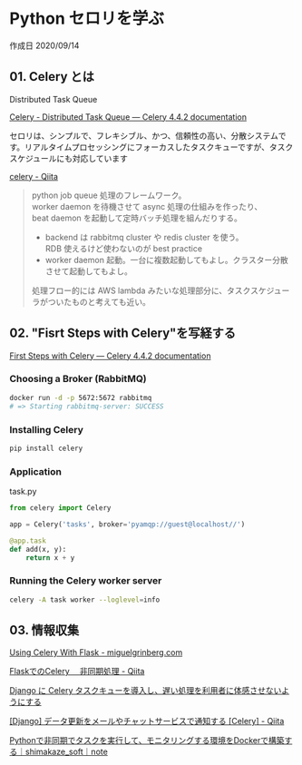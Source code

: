 # Python セロリを学ぶ

作成日 2020/09/14

## 01. Celery とは

Distributed Task Queue

[Celery \- Distributed Task Queue — Celery 4\.4\.2 documentation](https://docs.celeryproject.org/en/stable/)

セロリは、シンプルで、フレキシブル、かつ、信頼性の高い、分散システムです。リアルタイムプロセッシングにフォーカスしたタスクキューですが、タスクスケジュールにも対応しています

[celery \- Qiita](https://qiita.com/kwi/items/bd289aeff0fa5881e797)

> python job queue 処理のフレームワーク。\
> worker daemon を待機させて async 処理の仕組みを作ったり、\
> beat daemon を起動して定時バッチ処理を組んだりする。
>
>- backend は rabbitmq cluster や redis cluster を使う。\
> RDB 使えるけど使わないのが best practice
>- worker daemon 起動。一台に複数起動してもよし。クラスター分散させて起動してもよし。
>
> 処理フロー的には AWS lambda みたいな処理部分に、タスクスケジューラがついたものと考えても近い。

## 02. "Fisrt Steps with Celery"を写経する

[First Steps with Celery — Celery 4\.4\.2 documentation](https://docs.celeryproject.org/en/stable/getting-started/first-steps-with-celery.html#first-steps)

### Choosing a Broker (RabbitMQ)

```bash
docker run -d -p 5672:5672 rabbitmq
# => Starting rabbitmq-server: SUCCESS
```

### Installing Celery

```bash
pip install celery
```

### Application

task.py

```python
from celery import Celery

app = Celery('tasks', broker='pyamqp://guest@localhost//')

@app.task
def add(x, y):
    return x + y
```

### Running the Celery worker server

```bash
celery -A task worker --loglevel=info
```

## 03. 情報収集

[Using Celery With Flask \- miguelgrinberg\.com](https://blog.miguelgrinberg.com/post/using-celery-with-flask)

[FlaskでのCelery　 非同期処理 \- Qiita](https://qiita.com/chi-na/items/c72fcae5af44cb647007)

[Django に Celery タスクキューを導入し、遅い処理を利用者に体感させないようにする](https://tech.torico-corp.com/blog/django-celery-handson/)

[\[Django\] データ更新をメールやチャットサービスで通知する \[Celery\] \- Qiita](https://qiita.com/okoppe8/items/b7243a9e1a786237a51e)

[Pythonで非同期でタスクを実行して、モニタリングする環境をDockerで構築する｜shimakaze\_soft｜note](https://note.com/shimakaze_soft/n/n4a2b63d320ed)
